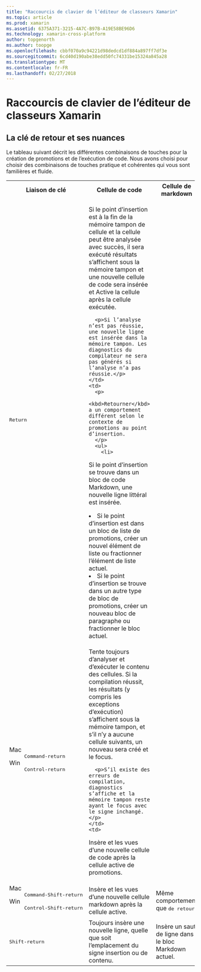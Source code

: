 ```yaml
---
title: "Raccourcis de clavier de l’éditeur de classeurs Xamarin"
ms.topic: article
ms.prod: xamarin
ms.assetid: 6375A371-3215-4A7C-B97B-A19E58BE96D6
ms.technology: xamarin-cross-platform
author: topgenorth
ms.author: toopge
ms.openlocfilehash: cbbf070a9c94221d98dedcd1df884a897ff7df3e
ms.sourcegitcommit: 6cd40d190abe38edd50fc74331be15324a845a28
ms.translationtype: MT
ms.contentlocale: fr-FR
ms.lasthandoff: 02/27/2018
---
```

# <a name="xamarin-workbooks-editor-keyboard-shortcuts"></a>Raccourcis de clavier de l’éditeur de classeurs Xamarin

## <a name="the-return-key-and-its-nuances"></a>La clé de retour et ses nuances

Le tableau suivant décrit les différentes combinaisons de touches pour la création de promotions et de l’exécution de code. Nous avons choisi pour choisir des combinaisons de touches pratique et cohérentes qui vous sont familières et fluide.

<table>
  <tr>
    <th>Liaison de clé</th>
    <th>Cellule de code</th>
    <th>Cellule de markdown</th>
  </tr>
  <tr>
    <td><kbd>Return</kbd></td>
    <td>
      <p>Si le point d’insertion est à la fin de la mémoire tampon de cellule et la cellule peut être analysée avec succès, il sera exécuté résultats s’affichent sous la mémoire tampon et une nouvelle cellule de code sera insérée et Active la cellule après la cellule exécutée.</p>
      
      <p>Si l’analyse n’est pas réussie, une nouvelle ligne est insérée dans la mémoire tampon. Les diagnostics du compilateur ne sera pas générés si l’analyse n’a pas réussie.</p>
    </td>
    <td>
      <p>
        <kbd>Retourner</kbd> a un comportement différent selon le contexte de promotions au point d’insertion.
      </p>
      <ul>
        <li>
Si le point d’insertion se trouve dans un bloc de code Markdown, une nouvelle ligne littéral est insérée.
        </li>
        <li>
Si le point d’insertion est dans un bloc de liste de promotions, créer un nouvel élément de liste ou fractionner l’élément de liste actuel.
        </li>
        <li>
Si le point d’insertion se trouve dans un autre type de bloc de promotions, créer un nouveau bloc de paragraphe ou fractionner le bloc actuel.
        </li>
    </td>
  </tr>
  <tr>
    <td>
      <dl>
        <dt>Mac</dt>
        <dd><kbd>Command‑return</kbd></dd>
        <dt>Win</dt>
        <dd><kbd>Control‑return</kbd></dd>
      </dl>
    </td>
    <td>
      <p>Tente toujours d’analyser et d’exécuter le contenu des cellules. Si la compilation réussit, les résultats (y compris les exceptions d’exécution) s’affichent sous la mémoire tampon, et s’il n’y a aucune cellule suivants, un nouveau sera créé et le focus.</p>
      
      <p>S’il existe des erreurs de compilation, diagnostics s’affiche et la mémoire tampon reste ayant le focus avec le signe inchangé.</p>
    </td>
    <td>
Insère et les vues d’une nouvelle cellule de code après la cellule active de promotions.
    </td>
  </tr>
  <tr>
    <td>
      <dl>
        <dt>Mac</dt>
        <dd><kbd>Command‑Shift‑return</kbd></dd>
        <dt>Win</dt>
        <dd><kbd>Control‑Shift‑return</kbd></dd>
      </dl>
    </td>
    <td>
Insère et les vues d’une nouvelle cellule markdown après la cellule active.
    </td>
    <td>
Même comportement que <kbd>de retour</kbd>
    </td>
  </tr>
  <tr>
    <td><kbd>Shift‑return</kbd></td>
    <td>
Toujours insère une nouvelle ligne, quelle que soit l’emplacement du signe insertion ou de contenu.
    </td>
    <td>
Insère un saut de ligne dans le bloc Markdown actuel.
    </td>
  </tr>
</table>
